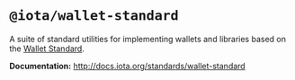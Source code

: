 # `@iota/wallet-standard`

A suite of standard utilities for implementing wallets and libraries based on the
[Wallet Standard](https://github.com/wallet-standard/wallet-standard/).

**Documentation:** http://docs.iota.org/standards/wallet-standard
